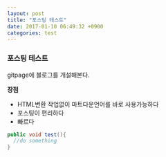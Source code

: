 ```yaml
---
layout: post
title: "포스팅 테스트"
date: 2017-01-10 06:49:32 +0900
categories: test
---
```



### 포스팅 테스트

gitpage에 블로그를 개설해본다.

**장점**

-	HTML변환 작업없이 마트다운언어를 바로 사용가능하다
-	포스팅이 편리하다
-	빠르다

```java
public void test(){
  //do something
}
```
